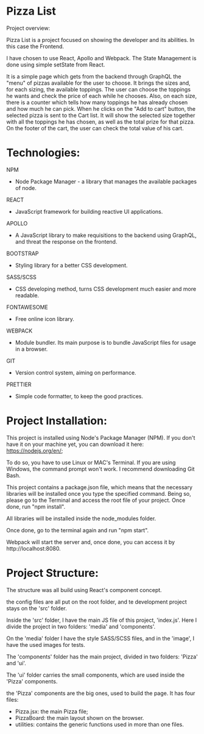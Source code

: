 # Pizza List
Project overview:

Pizza List is a project focused on showing the developer and its abilities. In this case the Frontend.

I have chosen to use React, Apollo and Webpack. The State Management is done using simple setState from React.

It is a simple page which gets from the backend through GraphQL the "menu" of pizzas available for the user to choose. It brings the sizes and, for each sizing, the available toppings. 
The user can choose the toppings he wants and check the price of each while he chooses. Also, on each size, there is a counter which tells how many toppings he has already chosen and how much he can pick. 
When he clicks on the "Add to cart" button, the selected pizza is sent to the Cart list. It will show the selected size together with all the toppings he has chosen, as well as the total prize for that pizza. On the footer of the cart, the user can check the total value of his cart.

# Technologies:

NPM
- Node Package Manager - a library that manages the available packages of node.

REACT
- JavaScript framework for building reactive UI applications.

APOLLO
- A JavaScript library to make requisitions to the backend using GraphQL, and threat the response on the frontend.

BOOTSTRAP
- Styling library for a better CSS development.

SASS/SCSS
- CSS developing method, turns CSS development much easier and more readable.

FONTAWESOME
- Free online icon library.

WEBPACK
- Module bundler. Its main purpose is to bundle JavaScript files for usage in a browser.

GIT
- Version control system, aiming on performance.

PRETTIER
- Simple code formatter, to keep the good practices.

# Project Installation:

This project is installed using Node's Package Manager (NPM). If you don't have it on your machine yet, you can download it here: https://nodejs.org/en/;

To do so, you have to use Linux or MAC's Terminal. If you are using Windows, the command prompt won't work. I recommend downloading Git Bash.

This project contains a package.json file, which means that the necessary libraries will be installed once you type the specified command. Being so, please go to the Terminal and access the root file of your project. Once done, run "npm install".

All libraries will be installed inside the node_modules folder.

Once done, go to the terminal again and run "npm start".

Webpack will start the server and, once done, you can access it by http://localhost:8080.

# Project Structure:

The structure was all build using React's component concept.

the config files are all put on the root folder, and te development project stays on the 'src' folder.

Inside the 'src' folder, I have the main JS file of this project, 'index.js'. Here I divide the project in two folders: 'media' and 'components'.

On the 'media' folder I have the style SASS/SCSS files, and in the 'image', I have the used images for tests.

The 'components' folder has the main project, divided in two folders: 'Pizza' and 'ui'.

The 'ui' folder carries the small components, which are used inside the 'Pizza' components.

the 'Pizza' components are the big ones, used to build the page. It has four files:

- Pizza.jsx: the main Pizza file;
- PizzaBoard: the main layout shown on the browser.
- utilities: contains the generic functions used in more than one files.